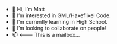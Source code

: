 - 👋 Hi, I’m Matt
- 👀 I’m interested in GML/Haxeflixel Code.
- 🌱 I’m currently learning in High School.
- 💞️ I’m looking to collaborate on people!
- 📫 <--- This is a mailbox...

<!---
MateoGi/MateoGi is a ✨ special ✨ repository because its `README.md` (this file) appears on your GitHub profile.
You can click the Preview link to take a look at your changes.
--->
